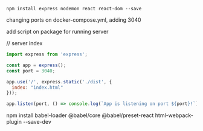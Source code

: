 `npm install express nodemon react react-dom --save`

changing ports on docker-compose.yml, adding 3040

add script on package for running server

// server index 

```js
import express from 'express';

const app = express();
const port = 3040;

app.use('/', express.static('./dist', {
  index: "index.html"
}));

app.listen(port, () => console.log(`App is listening on port ${port}!`));

```

npm install babel-loader @babel/core @babel/preset-react html-webpack-plugin --save-dev

